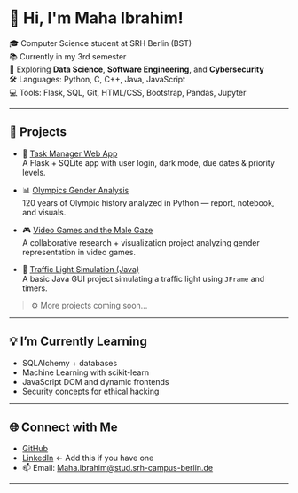 # 👋 Hi, I'm Maha Ibrahim!

🎓 Computer Science student at SRH Berlin (BST)  
📚 Currently in my 3rd semester  
🧠 Exploring **Data Science**, **Software Engineering**, and **Cybersecurity**  
🛠️ Languages: Python, C, C++, Java, JavaScript  
💻 Tools: Flask, SQL, Git, HTML/CSS, Bootstrap, Pandas, Jupyter

---

## 🚀 Projects

- 📝 [Task Manager Web App](https://github.com/mahaibrahim26/flask-task-manager)  
  A Flask + SQLite app with user login, dark mode, due dates & priority levels.

- 📊 [Olympics Gender Analysis](https://github.com/mahaibrahim26/Women-participation-in-the-Olympics)  
  120 years of Olympic history analyzed in Python — report, notebook, and visuals.
  
- 🎮 [Video Games and the Male Gaze](https://github.com/Ayesha-Jan/Video-Games-And-The-Male-Gaze)  
  A collaborative research + visualization project analyzing gender representation in video games.

- 🚦 [Traffic Light Simulation (Java)](https://github.com/mahaibrahim26/Traffic-Light)  
  A basic Java GUI project simulating a traffic light using `JFrame` and timers.
  
> ⚙️ More projects coming soon...

---

## 💡 I’m Currently Learning

- SQLAlchemy + databases  
- Machine Learning with scikit-learn  
- JavaScript DOM and dynamic frontends  
- Security concepts for ethical hacking

---

## 🌐 Connect with Me

- [GitHub](https://github.com/mahaibrahim26)
- [LinkedIn](https://linkedin.com/in/yourname) ← Add this if you have one
- 📫 Email: Maha.Ibrahim@stud.srh-campus-berlin.de

---

<!-- Optionally, add a GitHub stats card -->
<!--
![Maha's GitHub stats](https://github-readme-stats.vercel.app/api?username=mahaibrahim26&show_icons=true&theme=tokyonight)
-->
